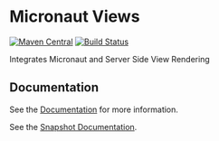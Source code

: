# Micronaut Views #

[![Maven Central](https://img.shields.io/maven-central/v/io.micronaut/micronaut-views.svg?label=Maven%20Central)](https://search.maven.org/search?q=g:%22io.micronaut%22%20AND%20a:%22micronaut-views%22)
[![Build Status](https://github.com/micronaut-projects/micronaut-views/workflows/Java%20CI/badge.svg)](https://github.com/micronaut-projects/micronaut-views/actions)

Integrates Micronaut and Server Side View Rendering

## Documentation

See the [Documentation](https://micronaut-projects.github.io/micronaut-views/latest/guide) for more information.

See the [Snapshot Documentation](https://micronaut-projects.github.io/micronaut-views/snapshot/guide).
